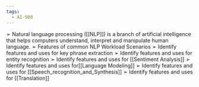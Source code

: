 ```yaml
---
tags:
  - AI-900
---
```

➢ Natural language processing ([[NLP]]) is a branch of artificial intelligence that helps computers understand, interpret and manipulate human language. 
➢ Features of common NLP Workload Scenarios 
➢ Identify features and uses for key phrase extraction 
➢ Identify features and uses for entity recognition 
➢ Identify features and uses for [[Sentiment Analysis]] 
➢ Identify features and uses for[[Language Modeling]] 
➢ Identify features and uses for [[Speech_recognition_and_Synthesis]] 
➢ Identify features and uses for [[Translation]]
